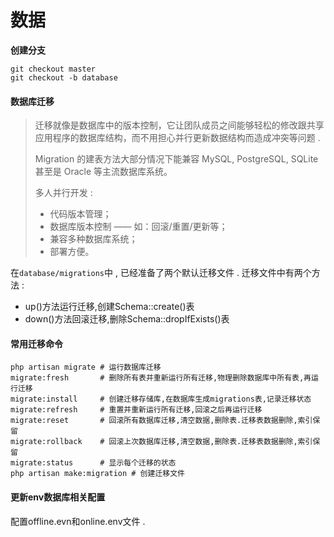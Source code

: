 # 数据

**创建分支**

```
git checkout master
git checkout -b database
```

#### 数据库迁移

> 迁移就像是数据库中的版本控制，它让团队成员之间能够轻松的修改跟共享应用程序的数据库结构，而不用担心并行更新数据结构而造成冲突等问题 . 
>
> Migration 的建表方法大部分情况下能兼容 MySQL, PostgreSQL, SQLite 甚至是 Oracle 等主流数据库系统。
>
> 多人并行开发 : 
> * 代码版本管理；
> * 数据库版本控制 —— 如：回滚/重置/更新等；
> * 兼容多种数据库系统；
> * 部署方便。

在`database/migrations`中 , 已经准备了两个默认迁移文件 . 迁移文件中有两个方法 :

* up\(\)方法运行迁移,创建Schema::create\(\)表
* down\(\)方法回滚迁移,删除Schema::dropIfExists\(\)表

#### 常用迁移命令

```
php artisan migrate # 运行数据库迁移
migrate:fresh       # 删除所有表并重新运行所有迁移,物理删除数据库中所有表,再运行迁移
migrate:install     # 创建迁移存储库,在数据库生成migrations表,记录迁移状态
migrate:refresh     # 重置并重新运行所有迁移,回滚之后再运行迁移
migrate:reset       # 回滚所有数据库迁移,清空数据,删除表.迁移表数据删除,索引保留
migrate:rollback    # 回滚上次数据库迁移,清空数据,删除表.迁移表数据删除,索引保留
migrate:status      # 显示每个迁移的状态
php artisan make:migration # 创建迁移文件
```

#### 更新env数据库相关配置

配置offline.evn和online.env文件 .

